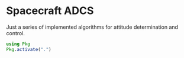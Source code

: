 # Spacecraft ADCS 

Just a series of implemented algorithms for attitude determination and control.


```julia
using Pkg
Pkg.activate(".")
```